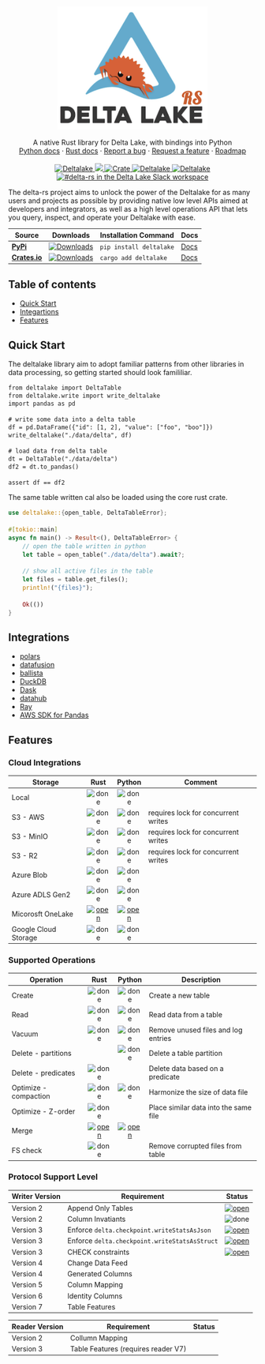 <p align="center">
  <a href="https://delta.io/">
    <img src="https://github.com/delta-io/delta-rs/blob/main/logo.png?raw=true" alt="delta-rs logo" height="250">
  </a>
</p>
<p align="center">
  A native Rust library for Delta Lake, with bindings into Python
  <br>
  <a href="https://delta-io.github.io/delta-rs/python/">Python docs</a>
  ·
  <a href="https://docs.rs/deltalake/latest/deltalake/">Rust docs</a>
  ·
  <a href="https://github.com/delta-io/delta-rs/issues/new?template=bug_report.md">Report a bug</a>
  ·
  <a href="https://github.com/delta-io/delta-rs/issues/new?template=feature_request.md">Request a feature</a>
  ·
  <a href="https://github.com/delta-io/delta-rs/issues/1128">Roadmap</a>
  <br>
  <br>
  <a href="https://pypi.python.org/pypi/deltalake">
    <img alt="Deltalake" src="https://img.shields.io/pypi/l/deltalake.svg?style=flat-square&color=00ADD4&logo=apache">
  </a>
  <a target="_blank" href="https://github.com/delta-io/delta-rs" style="background:none">
    <img src="https://img.shields.io/github/stars/delta-io/delta-rs?logo=github&color=F75101">
  </a>
  <a target="_blank" href="https://crates.io/crates/deltalake" style="background:none">
    <img alt="Crate" src="https://img.shields.io/crates/v/deltalake.svg?style=flat-square&color=00ADD4&logo=rust" >
  </a>
  <a href="https://pypi.python.org/pypi/deltalake">
    <img alt="Deltalake" src="https://img.shields.io/pypi/v/deltalake.svg?style=flat-square&color=F75101&logo=pypi" >
  </a>
  <a href="https://pypi.python.org/pypi/deltalake">
    <img alt="Deltalake" src="https://img.shields.io/pypi/pyversions/deltalake.svg?style=flat-square&color=00ADD4&logo=python">
  </a>
  <a target="_blank" href="https://go.delta.io/slack">
    <img alt="#delta-rs in the Delta Lake Slack workspace" src="https://img.shields.io/badge/slack-delta-blue.svg?logo=slack&style=flat-square&color=F75101">
  </a>
</p>

The delta-rs project aims to unlock the power of the Deltalake for as many users and projects as possible
by providing native low level APIs aimed at developers and integrators, as well as a high level operations
API that lets you query, inspect, and operate your Deltalake with ease.

| Source                | Downloads                         | Installation Command    | Docs            |
| --------------------- | --------------------------------- | ----------------------- | --------------- |
| **[PyPi][pypi]**      | [![Downloads][pypi-dl]][pypi]     | `pip install deltalake` | [Docs][py-docs] |
| **[Crates.io][pypi]** | [![Downloads][crates-dl]][crates] | `cargo add deltalake`   | [Docs][rs-docs] |

[pypi]: https://pypi.org/project/deltalake/
[pypi-dl]: https://img.shields.io/pypi/dm/deltalake?style=flat-square&color=00ADD4
[py-docs]: https://delta-io.github.io/delta-rs/python/
[rs-docs]: https://docs.rs/deltalake/latest/deltalake/
[crates]: https://crates.io/crates/deltalake
[crates-dl]: https://img.shields.io/crates/d/deltalake?color=F75101

## Table of contents

- [Quick Start](#quick-start)
- [Integartions](#integrations)
- [Features](#features)

## Quick Start

The deltalake library aim to adopt familiar patterns from other libraries in data processing,
so getting started should look famililiar.

```py3
from deltalake import DeltaTable
from deltalake.write import write_deltalake
import pandas as pd

# write some data into a delta table
df = pd.DataFrame({"id": [1, 2], "value": ["foo", "boo"]})
write_deltalake("./data/delta", df)

# load data from delta table
dt = DeltaTable("./data/delta")
df2 = dt.to_pandas()

assert df == df2
```

The same table written cal also be loaded using the core rust crate.

```rs
use deltalake::{open_table, DeltaTableError};

#[tokio::main]
async fn main() -> Result<(), DeltaTableError> {
    // open the table written in python
    let table = open_table("./data/delta").await?;

    // show all active files in the table
    let files = table.get_files();
    println!("{files}");

    Ok(())
}
```

## Integrations

- [polars](https://www.pola.rs/)
- [datafusion][datafusion]
- [ballista][ballista]
- [DuckDB](https://duckdb.org/)
- [Dask](https://github.com/dask-contrib/dask-deltatable)
- [datahub](https://datahubproject.io/)
- [Ray](https://github.com/delta-incubator/deltaray)
- [AWS SDK for Pandas](https://github.com/aws/aws-sdk-pandas)

## Features

### Cloud Integrations

| Storage              |         Rust          |        Python         | Comment                             |
| -------------------- | :-------------------: | :-------------------: | ----------------------------------- |
| Local                |        ![done]        |        ![done]        |                                     |
| S3 - AWS             |        ![done]        |        ![done]        | requires lock for concurrent writes |
| S3 - MinIO           |        ![done]        |        ![done]        | requires lock for concurrent writes |
| S3 - R2              |        ![done]        |        ![done]        | requires lock for concurrent writes |
| Azure Blob           |        ![done]        |        ![done]        |                                     |
| Azure ADLS Gen2      |        ![done]        |        ![done]        |                                     |
| Micorosft OneLake    | [![open]][onelake-rs] | [![open]][onelake-rs] |                                     |
| Google Cloud Storage |        ![done]        |        ![done]        |                                     |

### Supported Operations

| Operation             |        Rust         |       Python        | Description                           |
| --------------------- | :-----------------: | :-----------------: | ------------------------------------- |
| Create                |       ![done]       |       ![done]       | Create a new table                    |
| Read                  |       ![done]       |       ![done]       | Read data from a table                |
| Vacuum                |       ![done]       |       ![done]       | Remove unused files and log entries   |
| Delete - partitions   |                     |       ![done]       | Delete a table partition              |
| Delete - predicates   |       ![done]       |                     | Delete data based on a predicate      |
| Optimize - compaction |       ![done]       |       ![done]       | Harmonize the size of data file       |
| Optimize - Z-order    |       ![done]       |                     | Place similar data into the same file |
| Merge                 | [![open]][merge-rs] | [![open]][merge-py] |                                       |
| FS check              |       ![done]       |                     | Remove corrupted files from table     |

### Protocol Support Level

| Writer Version | Requirement                                   |        Status        |
| -------------- | --------------------------------------------- | :------------------: |
| Version 2      | Append Only Tables                            |  [![open]][roadmap]  |
| Version 2      | Column Invatiants                             |       ![done]        |
| Version 3      | Enforce `delta.checkpoint.writeStatsAsJson`   | [![open]][writer-rs] |
| Version 3      | Enforce `delta.checkpoint.writeStatsAsStruct` | [![open]][writer-rs] |
| Version 3      | CHECK constraints                             | [![open]][writer-rs] |
| Version 4      | Change Data Feed                              |                      |
| Version 4      | Generated Columns                             |                      |
| Version 5      | Column Mapping                                |                      |
| Version 6      | Identity Columns                              |                      |
| Version 7      | Table Features                                |                      |

| Reader Version | Requirement                         | Status |
| -------------- | ----------------------------------- | ------ |
| Version 2      | Collumn Mapping                     |        |
| Version 3      | Table Features (requires reader V7) |        |

[datafusion]: https://github.com/apache/arrow-datafusion
[ballista]: https://github.com/apache/arrow-ballista
[polars]: https://github.com/pola-rs/polars
[open]: https://cdn.jsdelivr.net/gh/Readme-Workflows/Readme-Icons@main/icons/octicons/IssueOpened.svg
[done]: https://cdn.jsdelivr.net/gh/Readme-Workflows/Readme-Icons@main/icons/octicons/IssueClosed.svg
[roadmap]: https://github.com/delta-io/delta-rs/issues/1128
[merge-py]: https://github.com/delta-io/delta-rs/issues/1357
[merge-rs]: https://github.com/delta-io/delta-rs/issues/850
[writer-rs]: https://github.com/delta-io/delta-rs/issues/851
[onelake-rs]: https://github.com/delta-io/delta-rs/issues/1418
